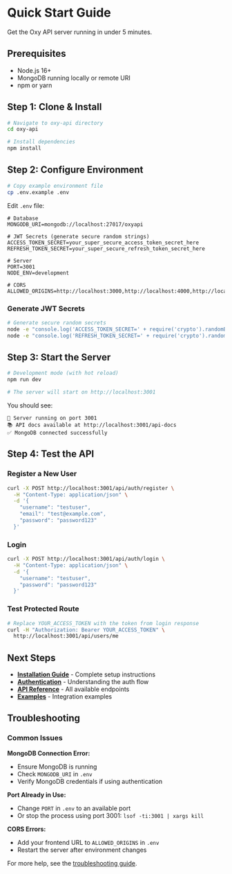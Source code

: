 # Quick Start Guide

Get the Oxy API server running in under 5 minutes.

## Prerequisites

- Node.js 16+
- MongoDB running locally or remote URI
- npm or yarn

## Step 1: Clone & Install

```bash
# Navigate to oxy-api directory
cd oxy-api

# Install dependencies
npm install
```

## Step 2: Configure Environment

```bash
# Copy example environment file
cp .env.example .env
```

Edit `.env` file:

```env
# Database
MONGODB_URI=mongodb://localhost:27017/oxyapi

# JWT Secrets (generate secure random strings)
ACCESS_TOKEN_SECRET=your_super_secure_access_token_secret_here
REFRESH_TOKEN_SECRET=your_super_secure_refresh_token_secret_here

# Server
PORT=3001
NODE_ENV=development

# CORS
ALLOWED_ORIGINS=http://localhost:3000,http://localhost:4000,http://localhost:8081
```

### Generate JWT Secrets

```bash
# Generate secure random secrets
node -e "console.log('ACCESS_TOKEN_SECRET=' + require('crypto').randomBytes(64).toString('hex'))"
node -e "console.log('REFRESH_TOKEN_SECRET=' + require('crypto').randomBytes(64).toString('hex'))"
```

## Step 3: Start the Server

```bash
# Development mode (with hot reload)
npm run dev

# The server will start on http://localhost:3001
```

You should see:
```
🚀 Server running on port 3001
📚 API docs available at http://localhost:3001/api-docs
✅ MongoDB connected successfully
```

## Step 4: Test the API

### Register a New User

```bash
curl -X POST http://localhost:3001/api/auth/register \
  -H "Content-Type: application/json" \
  -d '{
    "username": "testuser",
    "email": "test@example.com",
    "password": "password123"
  }'
```

### Login

```bash
curl -X POST http://localhost:3001/api/auth/login \
  -H "Content-Type: application/json" \
  -d '{
    "username": "testuser",
    "password": "password123"
  }'
```

### Test Protected Route

```bash
# Replace YOUR_ACCESS_TOKEN with the token from login response
curl -H "Authorization: Bearer YOUR_ACCESS_TOKEN" \
  http://localhost:3001/api/users/me
```

## Next Steps

- **[Installation Guide](./installation.md)** - Complete setup instructions
- **[Authentication](./authentication.md)** - Understanding the auth flow
- **[API Reference](./api-reference.md)** - All available endpoints
- **[Examples](./examples/)** - Integration examples

## Troubleshooting

### Common Issues

**MongoDB Connection Error:**
- Ensure MongoDB is running
- Check `MONGODB_URI` in `.env`
- Verify MongoDB credentials if using authentication

**Port Already in Use:**
- Change `PORT` in `.env` to an available port
- Or stop the process using port 3001: `lsof -ti:3001 | xargs kill`

**CORS Errors:**
- Add your frontend URL to `ALLOWED_ORIGINS` in `.env`
- Restart the server after environment changes

For more help, see the [troubleshooting guide](./troubleshooting.md).
